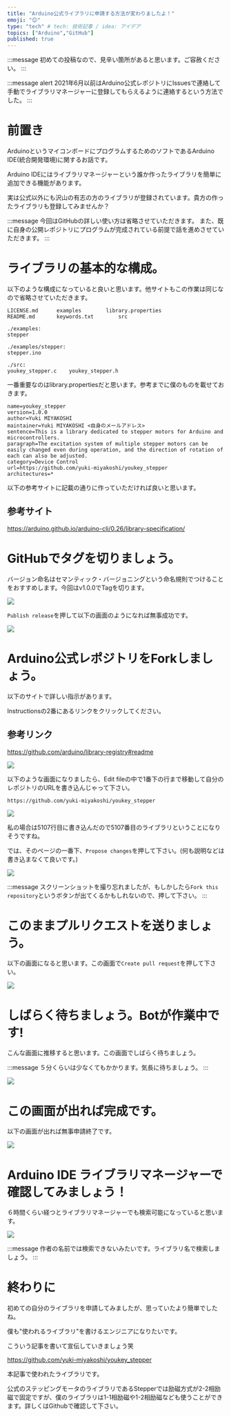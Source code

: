 ```yaml
---
title: "Arduino公式ライブラリに申請する方法が変わりましたよ！"
emoji: "😊"
type: "tech" # tech: 技術記事 / idea: アイデア
topics: ["Arduino","GitHub"]
published: true
---
```

:::message
初めての投稿なので、見辛い箇所があると思います。ご容赦ください。
:::

:::message alert
2021年6月以前はArduino公式レポジトリにIssuesで連絡して手動でライブラリマネージャーに登録してもらえるように連絡するという方法でした。
:::
# 前置き

ArduinoというマイコンボードにプログラムするためのソフトであるArduino IDE(統合開発環境)に関するお話です。

Arduino IDEにはライブラリマネージャーという誰か作ったライブラリを簡単に追加できる機能があります。

実は公式以外にも沢山の有志の方のライブラリが登録されています。貴方の作ったライブラリも登録してみませんか？

:::message
今回はGitHubの詳しい使い方は省略させていただきます。
また、既に自身の公開レポジトリにプログラムが完成されている前提で話を進めさせていただきます。
:::

# ライブラリの基本的な構成。

以下のような構成になっていると良いと思います。他サイトもこの作業は同じなので省略させていただきます。

```
LICENSE.md		examples		library.properties
README.md		keywords.txt		src

./examples:
stepper

./examples/stepper:
stepper.ino

./src:
youkey_stepper.c	youkey_stepper.h
```

一番重要なのはlibrary.propertiesだと思います。参考までに僕のものを載せておきます。

```:library.properties
name=youkey_stepper
version=1.0.0
author=Yuki MIYAKOSHI
maintainer=Yuki MIYAKOSHI <自身のメールアドレス>
sentence=This is a library dedicated to stepper motors for Arduino and microcontrollers.
paragraph=The excitation system of multiple stepper motors can be easily changed even during operation, and the direction of rotation of each can also be adjusted.
category=Device Control
url=https://github.com/yuki-miyakoshi/youkey_stepper
architectures=*

```

以下の参考サイトに記載の通りに作っていただければ良いと思います。

## 参考サイト
https://arduino.github.io/arduino-cli/0.26/library-specification/

# GitHubでタグを切りましょう。

バージョン命名はセマンティック・バージョニングという命名規則でつけることをおすすめします。今回はv1.0.0でTagを切ります。

![](/images/image20220819163308_001.png)

`Publish release`を押して以下の画面のようになれば無事成功です。

![](/images/image20220819163308_003.png)

# Arduino公式レポジトリをForkしましょう。 

以下のサイトで詳しい指示があります。

Instructionsの2番にあるリンクをクリックしてください。

## 参考リンク
https://github.com/arduino/library-registry#readme

![](/images/image20220819163308_004.png)

以下のような画面になりましたら、Edit fileの中で1番下の行まで移動して自分のレポジトリのURLを書き込んじゃって下さい。

```:私のレポジトリのURL
https://github.com/yuki-miyakoshi/youkey_stepper
```

![](/images/image20220819163308_005.png)

私の場合は5107行目に書き込んだので5107番目のライブラリということになりそうですね。

では、そのページの一番下、`Propose changes`を押して下さい。(何も説明などは書き込まなくて良いです。)

![](/images/image20220819173634_001.png)

:::message
スクリーンショットを撮り忘れましたが、もしかしたら`Fork this repository`というボタンが出てくるかもしれないので、押して下さい。
:::

# このままプルリクエストを送りましょう。

以下の画面になると思います。この画面で`Create pull request`を押して下さい。

![](/images/image20220819163308_006.png)

# しばらく待ちましょう。Botが作業中です!

こんな画面に推移すると思います。この画面でしばらく待ちましょう。

:::message
５分くらいは少なくてもかかります。気長に待ちましょう。
:::

![](/images/image20220819163308_008.png)

# この画面が出れば完成です。

以下の画面が出れば無事申請終了です。

![](/images/image20220819163308_002.png)

# Arduino IDE ライブラリマネージャーで確認してみましょう！

６時間くらい経つとライブラリマネージャーでも検索可能になっていると思います。

![](/images/image20220819163308_009.png)

:::message
作者の名前では検索できないみたいです。ライブラリ名で検索しましょう。
:::

# 終わりに

初めての自分のライブラリを申請してみましたが、思っていたより簡単でしたね。

僕も"使われるライブラリ"を書けるエンジニアになりたいです。

こういう記事を書いて宣伝していきましょう笑

https://github.com/yuki-miyakoshi/youkey_stepper

本記事で使われたライブラリです。

公式のステッピングモータのライブラリであるStepperでは励磁方式が2-2相励磁で固定ですが、僕のライブラリは1-1相励磁や1-2相励磁なども使うことができます。詳しくはGithubで確認して下さい。